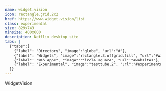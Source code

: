 ```yaml
---
name: widget.vision
icon: rectangle.grid.2x2
href: https://www.widget.vision/list
class: experimental
size: 829x743
minsize: 400x600
description: Netflix desktop site
tabs: |
  {"tabs":[
    {"label": "Directory", "image":"globe", "url":"#"},
    {"label": "Widgets", "image":"rectangle.3.offgrid.fill", "url":"#widgets"},
    {"label": "Web Apps", "image":"circle.square", "url":"#websites"},
    {"label": "Experimental", "image":"testtube.2", "url":"#experimental"},
  ]}
---
```

WidgetVision
